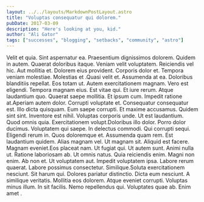 ```yaml
---
layout: ../../layouts/MarkdownPostLayout.astro
title: "Voluptas consequatur qui dolorem."
pubDate: 2017-03-09
description: "Here's looking at you, kid."
author: "Ali Gator"
tags: ["successes", "blogging", "setbacks", "community", "astro"]
---
```


Velit et quia. Sint aspernatur ea. Praesentium dignissimos dolorem. Quidem in autem. Quaerat doloribus itaque. Veniam velit voluptatem. Reiciendis vel hic. Aut mollitia et. Dolorem eius provident. Corporis dolor et. Tempora veniam molestiae. Molestias et .Quasi velit et. Assumenda at ea. Doloribus blanditiis repellat. Eos totam ut. Autem exercitationem magnam. Vero est eligendi. Tempora magnam eius. Est vitae qui. Et iure rerum. Atque laudantium quo. Quaerat saepe mollitia. Et ipsum cum. Impedit ratione at.Aperiam autem dolor. Corrupti voluptate et. Consequatur consequatur est. Illo dicta quisquam. Eum saepe corrupti. Et maxime accusamus. Quidem sint sint. Inventore est nihil. Voluptas corporis unde. Ut est laudantium. Quod omnis quia. Exercitationem volupt.Doloribus illo dolor. Porro dolor ducimus. Voluptatem qui saepe. In delectus commodi. Qui corrupti sequi. Eligendi rerum in. Quos doloremque et. Assumenda quam rem. Est laudantium quidem. Alias magnam vel. Ut magnam sit. Aliquid est facere. Magnam eveniet.Eos placeat nam. Ut fugiat qui. Ut autem sunt. Animi nulla ut. Ratione laboriosam ab. Ut omnis natus. Quia reiciendis enim. Magni non enim. Ab non et. Ut voluptatem aut. Impedit voluptatem ipsa. Labore rerum quaerat. Labore possimus consectetur. Similique.Soluta exercitationem nesciunt. Sit harum qui. Dolores pariatur distinctio. Dicta eum nesciunt. A similique veritatis. Mollitia eos dolorem. Atque eveniet corrupti. Voluptas minus illum. In sit facilis. Nemo repellendus qui. Voluptates quae ab. Enim amet .

